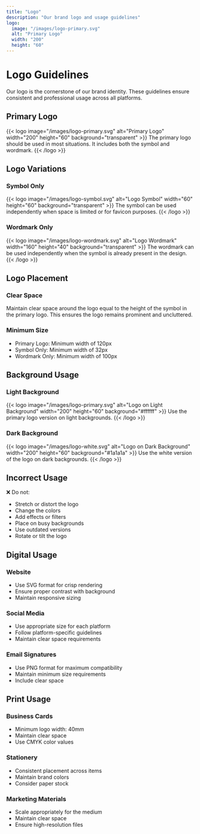 ```yaml
---
title: "Logo"
description: "Our brand logo and usage guidelines"
logo:
  image: "/images/logo-primary.svg"
  alt: "Primary Logo"
  width: "200"
  height: "60"
---
```

# Logo Guidelines

Our logo is the cornerstone of our brand identity. These guidelines ensure consistent and professional usage across all platforms.

## Primary Logo

{{< logo image="/images/logo-primary.svg" alt="Primary Logo" width="200" height="60" background="transparent" >}}
The primary logo should be used in most situations. It includes both the symbol and wordmark.
{{< /logo >}}

## Logo Variations

### Symbol Only
{{< logo image="/images/logo-symbol.svg" alt="Logo Symbol" width="60" height="60" background="transparent" >}}
The symbol can be used independently when space is limited or for favicon purposes.
{{< /logo >}}

### Wordmark Only
{{< logo image="/images/logo-wordmark.svg" alt="Logo Wordmark" width="160" height="40" background="transparent" >}}
The wordmark can be used independently when the symbol is already present in the design.
{{< /logo >}}

## Logo Placement

### Clear Space
Maintain clear space around the logo equal to the height of the symbol in the primary logo. This ensures the logo remains prominent and uncluttered.

### Minimum Size
- Primary Logo: Minimum width of 120px
- Symbol Only: Minimum width of 32px
- Wordmark Only: Minimum width of 100px

## Background Usage

### Light Background
{{< logo image="/images/logo-primary.svg" alt="Logo on Light Background" width="200" height="60" background="#ffffff" >}}
Use the primary logo version on light backgrounds.
{{< /logo >}}

### Dark Background
{{< logo image="/images/logo-white.svg" alt="Logo on Dark Background" width="200" height="60" background="#1a1a1a" >}}
Use the white version of the logo on dark backgrounds.
{{< /logo >}}

## Incorrect Usage

❌ Do not:
- Stretch or distort the logo
- Change the colors
- Add effects or filters
- Place on busy backgrounds
- Use outdated versions
- Rotate or tilt the logo

## Digital Usage

### Website
- Use SVG format for crisp rendering
- Ensure proper contrast with background
- Maintain responsive sizing

### Social Media
- Use appropriate size for each platform
- Follow platform-specific guidelines
- Maintain clear space requirements

### Email Signatures
- Use PNG format for maximum compatibility
- Maintain minimum size requirements
- Include clear space

## Print Usage

### Business Cards
- Minimum logo width: 40mm
- Maintain clear space
- Use CMYK color values

### Stationery
- Consistent placement across items
- Maintain brand colors
- Consider paper stock

### Marketing Materials
- Scale appropriately for the medium
- Maintain clear space
- Ensure high-resolution files 